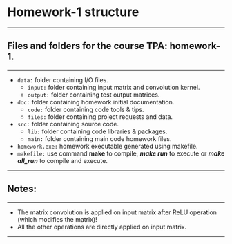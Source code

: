# Homework-1 structure
---
## Files and folders for the course TPA: homework-1.
---
- `data:` folder containing I/O files.
  - `input:` folder containing input matrix and convolution kernel.
  - `output:` folder containing test output matrices.
- `doc:` folder containing homework initial documentation.
  - `code:` folder containing code tools & tips.
  - `files:` folder containing project requests and data.
- `src:` folder containing source code.
  - `lib:` folder containing code libraries & packages.
  - `main:` folder containing main code homework files.
- `homework.exe:` homework executable generated using makefile.
- `makefile:` use command **make** to compile, ***make run*** to execute or ***make all_run*** to compile and execute.
---
## Notes:
---
- The matrix convolution is applied on input matrix after ReLU operation (which modifies the matrix)!
- All the other operations are directly applied on input matrix.
---
